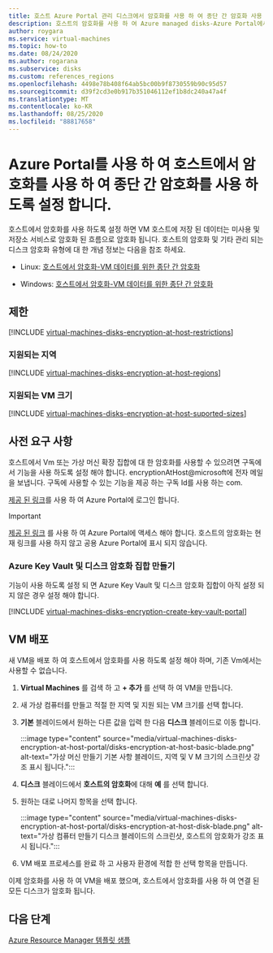 ```yaml
---
title: 호스트 Azure Portal 관리 디스크에서 암호화를 사용 하 여 종단 간 암호화 사용
description: 호스트의 암호화를 사용 하 여 Azure managed disks-Azure Portal에서 종단 간 암호화를 사용 하도록 설정 합니다.
author: roygara
ms.service: virtual-machines
ms.topic: how-to
ms.date: 08/24/2020
ms.author: rogarana
ms.subservice: disks
ms.custom: references_regions
ms.openlocfilehash: 4498e78b408f64ab5bc00b9f8730559b90c95d57
ms.sourcegitcommit: d39f2cd3e0b917b351046112ef1b8dc240a47a4f
ms.translationtype: MT
ms.contentlocale: ko-KR
ms.lasthandoff: 08/25/2020
ms.locfileid: "88817658"
---
```

# <a name="use-the-azure-portal-to-enable-end-to-end-encryption-using-encryption-at-host"></a>Azure Portal를 사용 하 여 호스트에서 암호화를 사용 하 여 종단 간 암호화를 사용 하도록 설정 합니다.

호스트에서 암호화를 사용 하도록 설정 하면 VM 호스트에 저장 된 데이터는 미사용 및 저장소 서비스로 암호화 된 흐름으로 암호화 됩니다. 호스트의 암호화 및 기타 관리 되는 디스크 암호화 유형에 대 한 개념 정보는 다음을 참조 하세요.

* Linux: [호스트에서 암호화-VM 데이터를 위한 종단 간 암호화](./linux/disk-encryption.md#encryption-at-host---end-to-end-encryption-for-your-vm-data)

* Windows: [호스트에서 암호화-VM 데이터를 위한 종단 간 암호화](./windows/disk-encryption.md#encryption-at-host---end-to-end-encryption-for-your-vm-data)

## <a name="restrictions"></a>제한

[!INCLUDE [virtual-machines-disks-encryption-at-host-restrictions](../../includes/virtual-machines-disks-encryption-at-host-restrictions.md)]

### <a name="supported-regions"></a>지원되는 지역

[!INCLUDE [virtual-machines-disks-encryption-at-host-regions](../../includes/virtual-machines-disks-encryption-at-host-regions.md)]

### <a name="supported-vm-sizes"></a>지원되는 VM 크기

[!INCLUDE [virtual-machines-disks-encryption-at-host-suported-sizes](../../includes/virtual-machines-disks-encryption-at-host-suported-sizes.md)]

## <a name="prerequisites"></a>사전 요구 사항

호스트에서 Vm 또는 가상 머신 확장 집합에 대 한 암호화를 사용할 수 있으려면 구독에서 기능을 사용 하도록 설정 해야 합니다. encryptionAtHost@microsoft에 전자 메일을 보냅니다. 구독에 사용할 수 있는 기능을 제공 하는 구독 Id를 사용 하는 com.

[제공 된 링크](https://aka.ms/diskencryptionupdates)를 사용 하 여 Azure Portal에 로그인 합니다.

> [!IMPORTANT]
> [제공 된 링크](https://aka.ms/diskencryptionupdates) 를 사용 하 여 Azure Portal에 액세스 해야 합니다. 호스트의 암호화는 현재 링크를 사용 하지 않고 공용 Azure Portal에 표시 되지 않습니다.

### <a name="create-an-azure-key-vault-and-disk-encryption-set"></a>Azure Key Vault 및 디스크 암호화 집합 만들기

기능이 사용 하도록 설정 되 면 Azure Key Vault 및 디스크 암호화 집합이 아직 설정 되지 않은 경우 설정 해야 합니다.

[!INCLUDE [virtual-machines-disks-encryption-create-key-vault-portal](../../includes/virtual-machines-disks-encryption-create-key-vault-portal.md)]

## <a name="deploy-a-vm"></a>VM 배포

새 VM을 배포 하 여 호스트에서 암호화를 사용 하도록 설정 해야 하며, 기존 Vm에서는 사용할 수 없습니다.

1. **Virtual Machines** 를 검색 하 고 **+ 추가** 를 선택 하 여 VM을 만듭니다.
1. 새 가상 컴퓨터를 만들고 적절 한 지역 및 지원 되는 VM 크기를 선택 합니다.
1. **기본** 블레이드에서 원하는 다른 값을 입력 한 다음 **디스크** 블레이드로 이동 합니다.

    :::image type="content" source="media/virtual-machines-disks-encryption-at-host-portal/disks-encryption-at-host-basic-blade.png" alt-text="가상 머신 만들기 기본 사항 블레이드, 지역 및 V M 크기의 스크린샷 강조 표시 됩니다.":::

1. **디스크** 블레이드에서 **호스트의 암호화**에 대해 **예** 를 선택 합니다.
1. 원하는 대로 나머지 항목을 선택 합니다.

    :::image type="content" source="media/virtual-machines-disks-encryption-at-host-portal/disks-encryption-at-host-disk-blade.png" alt-text="가상 컴퓨터 만들기 디스크 블레이드의 스크린샷, 호스트의 암호화가 강조 표시 됩니다.":::

1. VM 배포 프로세스를 완료 하 고 사용자 환경에 적합 한 선택 항목을 만듭니다.

이제 암호화를 사용 하 여 VM을 배포 했으며, 호스트에서 암호화를 사용 하 여 연결 된 모든 디스크가 암호화 됩니다.

## <a name="next-steps"></a>다음 단계

[Azure Resource Manager 템플릿 샘플](https://github.com/Azure-Samples/managed-disks-powershell-getting-started/tree/master/EncryptionAtHost)
